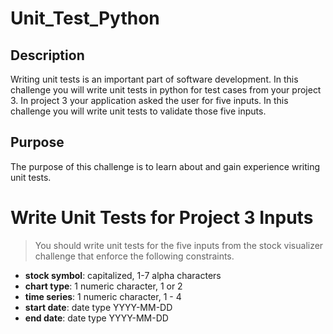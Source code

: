 # Unit_Test_Python

## Description

Writing unit tests is an important part of software development. 
In this challenge you will write unit tests in python for test cases from your project 3. 
In project 3 your application asked the user for five inputs. 
In this challenge you will write unit tests to validate those five inputs.

## Purpose

The purpose of this challenge is to learn about and gain experience writing unit tests.


# Write Unit Tests for Project 3 Inputs
> You should write unit tests for the five inputs from the stock visualizer challenge that enforce the following constraints.

* **stock symbol**: capitalized, 1-7 alpha characters
* **chart type**: 1 numeric character, 1 or 2
* **time series**: 1 numeric character, 1 - 4
* **start date**: date type YYYY-MM-DD
* **end date**: date type YYYY-MM-DD
